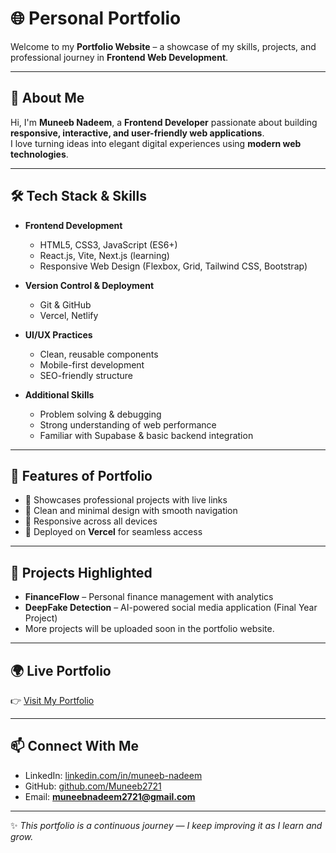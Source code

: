 # 🌐 Personal Portfolio  

Welcome to my **Portfolio Website** – a showcase of my skills, projects, and professional journey in **Frontend Web Development**.  

---

## 🚀 About Me  
Hi, I'm **Muneeb Nadeem**, a **Frontend Developer** passionate about building **responsive, interactive, and user-friendly web applications**.  
I love turning ideas into elegant digital experiences using **modern web technologies**.  

---

## 🛠️ Tech Stack & Skills  

- **Frontend Development**  
  - HTML5, CSS3, JavaScript (ES6+)  
  - React.js, Vite, Next.js (learning)  
  - Responsive Web Design (Flexbox, Grid, Tailwind CSS, Bootstrap)  

- **Version Control & Deployment**  
  - Git & GitHub  
  - Vercel, Netlify  

- **UI/UX Practices**  
  - Clean, reusable components  
  - Mobile-first development  
  - SEO-friendly structure  

- **Additional Skills**  
  - Problem solving & debugging  
  - Strong understanding of web performance  
  - Familiar with Supabase & basic backend integration  

---

## 📌 Features of Portfolio  

- 🔹 Showcases professional projects with live links  
- 🔹 Clean and minimal design with smooth navigation  
- 🔹 Responsive across all devices  
- 🔹 Deployed on **Vercel** for seamless access  

---

## 📂 Projects Highlighted  

- **FinanceFlow** – Personal finance management with analytics  
- **DeepFake Detection** – AI-powered social media application (Final Year Project)  
- More projects will be uploaded soon in the portfolio website.  

---

## 🌍 Live Portfolio  

👉 [Visit My Portfolio](https://portfolio-seven-chi-gm0uq22qbs.vercel.app/)  

---

## 📫 Connect With Me  

- LinkedIn: [linkedin.com/in/muneeb-nadeem](https://linkedin.com/in/muneeb-nadeem)  
- GitHub: [github.com/Muneeb2721](https://github.com/Muneeb2721)  
- Email: **muneebnadeem2721@gmail.com**  

---

✨ *This portfolio is a continuous journey — I keep improving it as I learn and grow.*  
